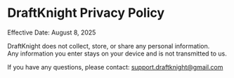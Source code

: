 # DraftKnight Privacy Policy

Effective Date: August 8, 2025

DraftKnight does not collect, store, or share any personal information.  
Any information you enter stays on your device and is not transmitted to us.

If you have any questions, please contact: support.draftknight@gmail.com
